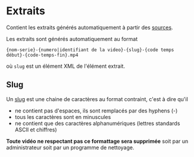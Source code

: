 # Extraits

Contient les extraits générés automatiquement à partir des [sources](../sources/README.md).

Les extraits sont générés automatiquement au format 

~~~
{nom-serie}-{numero|identifiant de la video}-{slug}-{code temps début}-{code-temps-fin}.mp4
~~~

où `slug` est un élément XML de l'élément extrait. 

## Slug

Un [slug](https://fr.wikipedia.org/wiki/Slug_(journalisme)) est une chaine de caractères au format contraint, c'est à dire qu'il

- ne contient pas d'espaces, ils sont remplacés par des hyphens (-)
- tous les caractères sont en minuscules
- ne contient que des caractères alphanumériques (lettres standards ASCII et chiffres)

**Toute vidéo ne respectant pas ce formattage sera supprimée** soit par un administrateur soit par un programme de nettoyage.